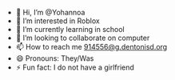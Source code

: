 - 👋 Hi, I’m @Yohannoa
- 👀 I’m interested in Roblox
- 🌱 I’m currently learning in school
- 💞️ I’m looking to collaborate on computer
- 📫 How to reach me 914556@g.dentonisd.org
- 😄 Pronouns: They/Was
- ⚡ Fun fact: I do not have a girlfriend

<!---
Yohannoa/Yohannoa is a ✨ special ✨ repository because its `README.md` (this file) appears on your GitHub profile.
You can click the Preview link to take a look at your changes.
--->
